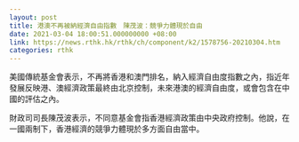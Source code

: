 ```yaml
---
layout: post
title: 港澳不再被納經濟自由指數　陳茂波：競爭力體現於自由
date: 2021-03-04 18:00:51.000000000 +08:00
link: https://news.rthk.hk/rthk/ch/component/k2/1578756-20210304.htm
categories: rthk
---
```


美國傳統基金會表示，不再將香港和澳門排名，納入經濟自由度指數之內，指近年發展反映港、澳經濟政策最終由北京控制，未來港澳的經濟自由度，或會包含在中國的評估之內。

財政司司長陳茂波表示，不同意基金會指香港經濟政策由中央政府控制。他說，在一國兩制下，香港經濟的競爭力體現於多方面自由當中。
